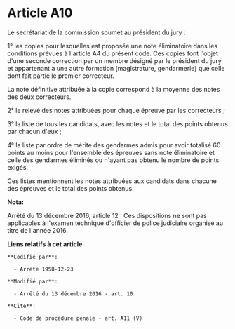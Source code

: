# Article A10

Le secrétariat de la commission soumet au président du jury : 

1° les copies pour lesquelles est proposée une note éliminatoire dans les conditions prévues à l'article A4 du présent code.
Ces copies font l'objet d'une seconde correction par un membre désigné par le président du jury et appartenant à une autre
formation (magistrature, gendarmerie) que celle dont fait partie le premier correcteur. 

La note définitive attribuée à la copie correspond à la moyenne des notes des deux correcteurs. 

2° le relevé des notes attribuées pour chaque épreuve par les correcteurs ; 

3° la liste de tous les candidats, avec les notes et le total des points obtenus par chacun d'eux ; 

4° la liste par ordre de mérite des gendarmes admis pour avoir totalisé 60 points au moins pour l'ensemble des épreuves sans
note éliminatoire et celle des gendarmes éliminés ou n'ayant pas obtenu le nombre de points exigés. 

Ces listes mentionnent les notes attribuées aux candidats dans chacune des épreuves et le total des points obtenus.

**Nota:**

Arrêté du 13 décembre 2016, article 12 : Ces dispositions ne sont pas applicables à l'examen technique d'officier de police
judiciaire organisé au titre de l'année 2016.

**Liens relatifs à cet article**

	**Codifié par**:

	  - Arrêté 1958-12-23

	**Modifié par**:

	  - Arrêté du 13 décembre 2016 - art. 10

	**Cite**:

	  - Code de procédure pénale - art. A11 (V)
